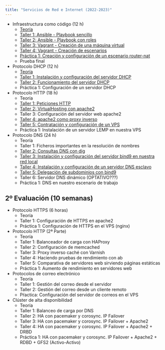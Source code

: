 ```yaml
---
title: "Servicios de Red e Internet (2022-2023)"
---
```


* Infraestructura como código (12 h)
	* [Teoría](https://raw.githubusercontent.com/josedom24/presentaciones/main/servicios/iac.pdf)
	* [Taller 1: Ansible - Playbook sencillo](1_iac/t1.md)
	* [Taller 2: Ansible - Playbook con roles](1_iac/t2.md)
	* [Taller 3: Vagrant - Creación de una máquina virtual](1_iac/t3.md)
	* [Taller 4: Vagrant - Creación de escenarios](1_iac/t4.md)
	* [Práctica 1: Creación y configuración de un escenario router-nat](1_iac/p1.md) 
	* Prueba final
* Protocolo DHCP (12 h)
	* [Teoría](https://raw.githubusercontent.com/josedom24/presentaciones/main/servicios/dhcp.pdf)	
	* [Taller 1: Instalación y configuración del servidor DHCP](2_dhcp/t1.md)
	* [Taller 2: Funcionamiento del servidor DHCP](2_dhcp/t2.md)
	* Práctica 1: Configuración de un servidor DHCP
* Protocolo HTTP (18 h)
	* Teoría
	* [Taller 1: Peticiones HTTP](3_http/t1.md)
	* [Taller 2: VirtualHosting con apache2](3_http/t2.md)
	* Taller 3: Configuración del servidor web apache2
	* [Taller 4: apache2 como proxy inverso](3_http/t4.md)
	* [Taller 5: Contratación y configuración de un VPS](3_http/t5.md)
	* Práctica 1: Instalación de un servidor LEMP en nuestra VPS
* Protocolo DNS (24 h)
	* Teoría
	* Taller 1: Ficheros importantes en la resolución de nombres 
	* [Taller 2: Consultas DNS con dig](4_dns/t1.md)
	* [Taller 3: Instalación y configuración del servidor bind9 en nuestra red local](4_dns/t2.md)
	* [Taller 4: Instalación y configuración de un servidor DNS esclavo](4_dns/t3.md)
	* [Taller 5: Delegación de subdominios con bind9](4_dns/t4.md)
	* Taller 6: Servidor DNS dinámico (OPTATIVO???)
	* Práctica 1: DNS en nuestro escenario de trabajo

## 2º Evaluación (10 semanas)

* Protocolo HTTPS (6 horas)
	* Teoría
	* Taller 1: Configuración de HTTPS en apache2
	* Práctica 1: Configuración de HTTPS en el VPS (nginx)
* Protocolo HTTP (2ª Parte)
	* Teoría
	* Taller 1: Balanceador de carga con HAProxy
	* Taller 2: Configuración de memcached
	* Taller 3: Proxy inverso caché con Varnish
	* Taller 4: Haciendo pruebas de rendimiento con ab
	* Taller 5: Comparativa de servidores web sirviendo páginas estáticas
	* Práctica 1: Aumento de rendimiento en servidores web
* Protocolos de correo electrónico
	* Teoría
	* Taller 1: Gestión del correo desde el servidor 
	* Taller 2: Gestión del correo desde un cliente remoto 
	* Pŕactica: Configuración del servidor de correos en el VPS
* Clúster de alta disponibilidad
	* Teoría
	* Taller 1: Balanceo de carga por DNS
	* Taller 2: HA con pacemaker y corosync. IP Failover
	* Taller 3: HA con pacemaker y corosync. IP Failover + Apache2
	* Taller 4: HA con pacemaker y corosync. IP Failover + Apache2 + DRBD
	* Práctica 1: HA con pacemaker y corosync. IP Failover + Apache2 + RDBD + GFS2 (Activo-Activo) 
